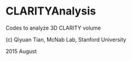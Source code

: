 # CLARITYAnalysis
Codes to analyze 3D CLARITY volume

(c) Qiyuan Tian, McNab Lab, Stanford University

2015 August
